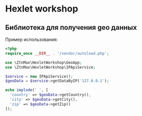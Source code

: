# Hexlet workshop
## Библиотека для получения geo данных
Пример использования:
```php
<?php
require_once __DIR__ . '/vendor/autoload.php';

use \ZtnMax\HexletWorkshop\GeoApp;
use \ZtnMax\HexletWorkshop\IPApiService;

$service = new IPApiService();
$geoData = $service->getDataByIP('127.0.0.1');

echo implode(' ', [
  'country' => $geoData->getCountry(),
  'city' => $geoData->getCity(),
  'zip' => $geoData->getZip()
]);
```